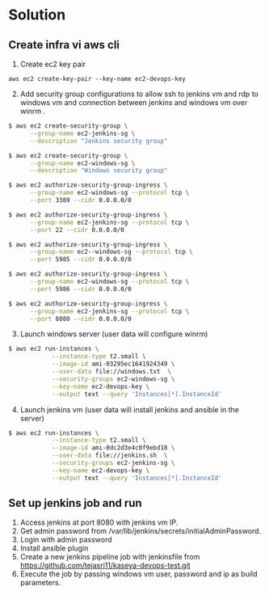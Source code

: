 # Solution

## Create infra vi aws cli

1. Create ec2 key pair

  `aws ec2 create-key-pair --key-name ec2-devops-key`

2. Add security group configurations to allow ssh to jenkins vm and rdp to windows vm and connection between jenkins and windows vm over winrm .

  ```bash
  $ aws ec2 create-security-group \
        --group-name ec2-jenkins-sg \
        --description "Jenkins security group"

  $ aws ec2 create-security-group \
        --group-name ec2-windows-sg \
        --description "Windows security group"

  $ aws ec2 authorize-security-group-ingress \
        --group-name ec2-windows-sg --protocol tcp \
        --port 3389 --cidr 0.0.0.0/0

  $ aws ec2 authorize-security-group-ingress \
        --group-name ec2-jenkins-sg --protocol tcp \
        --port 22 --cidr 0.0.0.0/0

  $ aws ec2 authorize-security-group-ingress \
        --group-name ec2--windows-sg --protocol tcp \
        --port 5985 --cidr 0.0.0.0/0

  $ aws ec2 authorize-security-group-ingress \
        --group-name ec2-windows-sg --protocol tcp \
        --port 5986 --cidr 0.0.0.0/0

  $ aws ec2 authorize-security-group-ingress \
        --group-name ec2-jenkins-sg --protocol tcp \
        --port 8080 --cidr 0.0.0.0/0
  ```

3. Launch windows server (user data will configure winrm)

  ```bash
  $ aws ec2 run-instances \
              --instance-type t2.small \
              --image-id ami-03295ec1641924349 \
              --user-data file://windows.txt  \
              --security-groups ec2-windows-sg \
              --key-name ec2-devops-key \
              --output text --query 'Instances[*].InstanceId'
  ```

4. Launch jenkins vm (user data will install jenkins and ansible in the server)

  ```bash
  $ aws ec2 run-instances \
              --instance-type t2.small \
              --image-id ami-0dc2d3e4c0f9ebd18 \
              --user-data file://jenkins.sh  \
              --security-groups ec2-jenkins-sg \
              --key-name ec2-devops-key \
              --output text --query 'Instances[*].InstanceId'
  ```

## Set up jenkins job and run

1. Access jenkins at port 8080 with jenkins vm IP.
2. Get admin password from /var/lib/jenkins/secrets/initialAdminPassword.
3. Login with admin password
4. Install ansible plugin
6. Create a new jenkins pipeline job with jenkinsfile from https://github.com/tejasri11/kaseya-devops-test.git
7. Execute the job by passing windows vm user, password and ip as build parameters.
